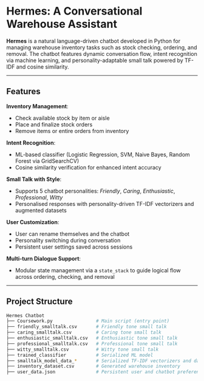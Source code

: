 # Hermes: A Conversational Warehouse Assistant

**Hermes** is a natural language-driven chatbot developed in Python for managing warehouse inventory tasks such as stock checking, ordering, and removal. The chatbot features dynamic conversation flow, intent recognition via machine learning, and personality-adaptable small talk powered by TF-IDF and cosine similarity.

---

## Features

 **Inventory Management**:
  - Check available stock by item or aisle
  - Place and finalize stock orders
  - Remove items or entire orders from inventory

   **Intent Recognition**:
  - ML-based classifier (Logistic Regression, SVM, Naive Bayes, Random Forest via GridSearchCV)
  - Cosine similarity verification for enhanced intent accuracy

   **Small Talk with Style**:
  - Supports 5 chatbot personalities: *Friendly*, *Caring*, *Enthusiastic*, *Professional*, *Witty*
  - Personalised responses with personality-driven TF-IDF vectorizers and augmented datasets

 **User Customization**:
  - User can rename themselves and the chatbot
  - Personality switching during conversation
  - Persistent user settings saved across sessions

 **Multi-turn Dialogue Support**:
  - Modular state management via a `state_stack` to guide logical flow across ordering, checking, and removal

---

## Project Structure

```bash
Hermes Chatbot
├── Coursework.py                # Main script (entry point)
├── friendly_smalltalk.csv       # Friendly tone small talk
├── caring_smalltalk.csv         # Caring tone small talk
├── enthusiastic_smalltalk.csv   # Enthusiastic tone small talk
├── professional_smalltalk.csv   # Professional tone small talk
├── witty_smalltalk.csv          # Witty tone small talk
├── trained_classifier           # Serialized ML model
├── smalltalk_model_data_*       # Serialized TF-IDF vectorizers and datasets
├── inventory_dataset.csv        # Generated warehouse inventory
├── user_data.json               # Persistent user and chatbot preferences
